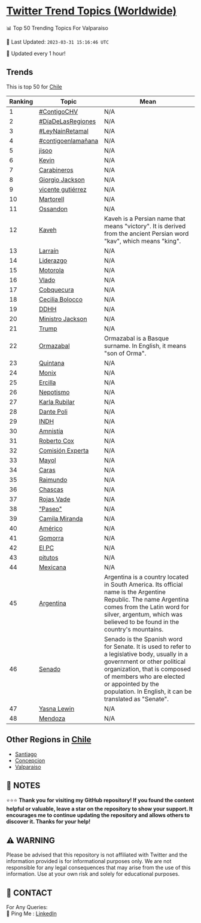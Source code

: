 [Twitter Trend Topics (Worldwide)](https://github.com/ErcinDedeoglu/Twitter-Trend-Topics)
==========


📊 Top 50 Trending Topics For Valparaiso

📆 Last Updated: `2023-03-31 15:16:46 UTC`

🔧 Updated every 1 hour!


## Trends

This is top 50 for [Chile](</Chile>)

| Ranking | Topic | Mean |
| ------- | ------------ | ------------ |
| 1 | [#ContigoCHV](http://twitter.com/search?q=%23ContigoCHV) | N/A |
| 2 | [#DíaDeLasRegiones](http://twitter.com/search?q=%23D%c3%adaDeLasRegiones) | N/A |
| 3 | [#LeyNainRetamal](http://twitter.com/search?q=%23LeyNainRetamal) | N/A |
| 4 | [#contigoenlamañana](http://twitter.com/search?q=%23contigoenlama%c3%b1ana) | N/A |
| 5 | [jisoo](http://twitter.com/search?q=jisoo) | N/A |
| 6 | [Kevin](http://twitter.com/search?q=Kevin) | N/A |
| 7 | [Carabineros](http://twitter.com/search?q=Carabineros) | N/A |
| 8 | [Giorgio Jackson](http://twitter.com/search?q=Giorgio+Jackson) | N/A |
| 9 | [vicente gutiérrez](http://twitter.com/search?q=vicente+guti%c3%a9rrez) | N/A |
| 10 | [Martorell](http://twitter.com/search?q=Martorell) | N/A |
| 11 | [Ossandon](http://twitter.com/search?q=Ossandon) | N/A |
| 12 | [Kaveh](http://twitter.com/search?q=Kaveh) | Kaveh is a Persian name that means "victory". It is derived from the ancient Persian word "kav", which means "king". |
| 13 | [Larraín](http://twitter.com/search?q=Larra%c3%adn) | N/A |
| 14 | [Liderazgo](http://twitter.com/search?q=Liderazgo) | N/A |
| 15 | [Motorola](http://twitter.com/search?q=Motorola) | N/A |
| 16 | [Vlado](http://twitter.com/search?q=Vlado) | N/A |
| 17 | [Cobquecura](http://twitter.com/search?q=Cobquecura) | N/A |
| 18 | [Cecilia Bolocco](http://twitter.com/search?q=Cecilia+Bolocco) | N/A |
| 19 | [DDHH](http://twitter.com/search?q=DDHH) | N/A |
| 20 | [Ministro Jackson](http://twitter.com/search?q=Ministro+Jackson) | N/A |
| 21 | [Trump](http://twitter.com/search?q=Trump) | N/A |
| 22 | [Ormazabal](http://twitter.com/search?q=Ormazabal) | Ormazabal is a Basque surname. In English, it means "son of Orma". |
| 23 | [Quintana](http://twitter.com/search?q=Quintana) | N/A |
| 24 | [Monix](http://twitter.com/search?q=Monix) | N/A |
| 25 | [Ercilla](http://twitter.com/search?q=Ercilla) | N/A |
| 26 | [Nepotismo](http://twitter.com/search?q=Nepotismo) | N/A |
| 27 | [Karla Rubilar](http://twitter.com/search?q=Karla+Rubilar) | N/A |
| 28 | [Dante Poli](http://twitter.com/search?q=Dante+Poli) | N/A |
| 29 | [INDH](http://twitter.com/search?q=INDH) | N/A |
| 30 | [Amnistía](http://twitter.com/search?q=Amnist%c3%ada) | N/A |
| 31 | [Roberto Cox](http://twitter.com/search?q=Roberto+Cox) | N/A |
| 32 | [Comisión Experta](http://twitter.com/search?q=Comisi%c3%b3n+Experta) | N/A |
| 33 | [Mayol](http://twitter.com/search?q=Mayol) | N/A |
| 34 | [Caras](http://twitter.com/search?q=Caras) | N/A |
| 35 | [Raimundo](http://twitter.com/search?q=Raimundo) | N/A |
| 36 | [Chascas](http://twitter.com/search?q=Chascas) | N/A |
| 37 | [Rojas Vade](http://twitter.com/search?q=Rojas+Vade) | N/A |
| 38 | ["Paseo"](http://twitter.com/search?q=%22Paseo%22) | N/A |
| 39 | [Camila Miranda](http://twitter.com/search?q=Camila+Miranda) | N/A |
| 40 | [Américo](http://twitter.com/search?q=Am%c3%a9rico) | N/A |
| 41 | [Gomorra](http://twitter.com/search?q=Gomorra) | N/A |
| 42 | [El PC](http://twitter.com/search?q=El+PC) | N/A |
| 43 | [pitutos](http://twitter.com/search?q=pitutos) | N/A |
| 44 | [Mexicana](http://twitter.com/search?q=Mexicana) | N/A |
| 45 | [Argentina](http://twitter.com/search?q=Argentina) | Argentina is a country located in South America. Its official name is the Argentine Republic. The name Argentina comes from the Latin word for silver, argentum, which was believed to be found in the country's mountains. |
| 46 | [Senado](http://twitter.com/search?q=Senado) | Senado is the Spanish word for Senate. It is used to refer to a legislative body, usually in a government or other political organization, that is composed of members who are elected or appointed by the population. In English, it can be translated as "Senate". |
| 47 | [Yasna Lewin](http://twitter.com/search?q=Yasna+Lewin) | N/A |
| 48 | [Mendoza](http://twitter.com/search?q=Mendoza) | N/A |



## Other Regions in [Chile](</Chile>)

* [Santiago](</Chile/Santiago.md>)
* [Concepcion](</Chile/Concepcion.md>)
* [Valparaiso](</Chile/Valparaiso.md>)



## 📝 NOTES

⭐⭐⭐ **Thank you for visiting my GitHub repository! If you found the content helpful or valuable, leave a star on the repository to show your support. It encourages me to continue updating the repository and allows others to discover it. Thanks for your help!**


## ⚠️ WARNING

Please be advised that this repository is not affiliated with Twitter and the information provided is for informational purposes only. We are not responsible for any legal consequences that may arise from the use of this information. Use at your own risk and solely for educational purposes.


## 📨 CONTACT

 For Any Queries:  
            🏓 Ping Me : [LinkedIn](https://www.linkedin.com/in/ercindedeoglu/)
